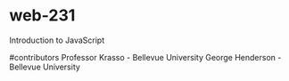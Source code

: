 # web-231
Introduction to JavaScript

#contributors
Professor Krasso - Bellevue University
George Henderson - Bellevue University